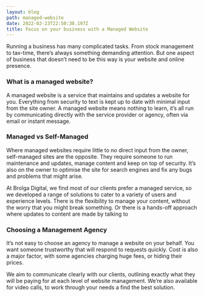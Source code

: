 ```yaml
---
layout: blog
path: managed-website
date: 2022-02-23T22:50:30.197Z
title: Focus on your business with a Managed Website
---
```

Running a business has many complicated tasks. From stock management to tax-time, there’s always something demanding attention. But one aspect of business that doesn’t need to be this way is your website and online presence.

### What is a managed website?

A managed website is a service that maintains and updates a website for you. Everything from security to text is kept up to date with minimal input from the site owner. A managed website means nothing to learn, it’s all run by communicating directly with the service provider or agency, often via email or instant message.

### Managed vs Self-Managed

Where managed websites require little to no direct input from the owner, self-managed sites are the opposite. They require someone to run maintenance and updates, manage content and keep on top of security. It’s also on the owner to optimise the site for search engines and fix any bugs and problems that might arise.

At Brolga Digital, we find most of our clients prefer a managed service, so we developed a range of solutions to cater to a variety of users and experience levels. There is the flexibility to manage your content, without the worry that you might break something. Or there is a hands-off approach where updates to content are made by talking to

### Choosing a Management Agency

It’s not easy to choose an agency to manage a website on your behalf. You want someone trustworthy that will respond to requests quickly. Cost is also a major factor, with some agencies charging huge fees, or hiding their prices.

We aim to communicate clearly with our clients, outlining exactly what they will be paying for at each level of website management. We’re also available for video calls, to work through your needs a find the best solution.